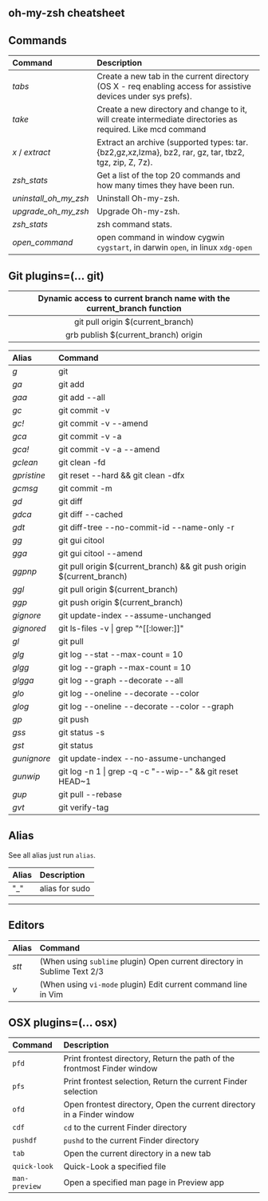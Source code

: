 oh-my-zsh cheatsheet
---
## Commands

| Command               | Description                                                                                                   |
|:----------------------|:--------------------------------------------------------------------------------------------------------------|
| _tabs_                | Create a new tab in the current directory (OS X - req enabling access for assistive devices under sys prefs). |
| _take_                | Create a new directory and change to it, will create intermediate directories as required. Like mcd command   |
| _x_ / _extract_       | Extract an archive (supported types: tar.{bz2,gz,xz,lzma}, bz2, rar, gz, tar, tbz2, tgz, zip, Z, 7z).         |
| _zsh_stats_           | Get a list of the top 20 commands and how many times they have been run.                                      |
| _uninstall_oh_my_zsh_ | Uninstall Oh-my-zsh.                                                                                          |
| _upgrade_oh_my_zsh_   | Upgrade Oh-my-zsh.                                                                                            |
| _zsh_stats_           | zsh command stats.                                                                                            |
| _open_command_        | open command in window cygwin `cygstart`, in darwin `open`, in linux `xdg-open`                               |


## Git plugins=(... git)

| Dynamic access to current branch name with the current_branch function |
|:----------------------------------------------------------------------:|
| git pull origin $(current_branch)                                      |
| grb publish $(current_branch) origin                                   |

| Alias                  | Command                                                                           |
|:-----------------------|:----------------------------------------------------------------------------------|
| _g_                    | git                                                                               |
| _ga_                   | git add                                                                           |
| _gaa_                  | git add --all                                                                     |
| _gc_                   | git commit -v                                                                     |
| _gc!_                  | git commit -v --amend                                                             |
| _gca_                  | git commit -v -a                                                                  |
| _gca!_                 | git commit -v -a --amend                                                          |
| _gclean_               | git clean -fd                                                                     |
| _gpristine_            | git reset --hard && git clean -dfx                                                |
| _gcmsg_                | git commit -m                                                                     |
| _gd_                   | git diff                                                                          |
| _gdca_                 | git diff --cached                                                                 |
| _gdt_                  | git diff-tree --no-commit-id --name-only -r                                       |
| _gg_                   | git gui citool                                                                    |
| _gga_                  | git gui citool --amend                                                            |
| _ggpnp_                | git pull origin $(current_branch) && git push origin $(current_branch)            |
| _ggl_                  | git pull origin $(current_branch)                                                 |
| _ggp_                  | git push origin $(current_branch)                                                 |
| _gignore_              | git update-index --assume-unchanged                                               |
| _gignored_             | git ls-files -v &#124; grep "^[[:lower:]]"                                        |
| _gl_                   | git pull                                                                          |
| _glg_                  | git log --stat --max-count = 10                                                   |
| _glgg_                 | git log --graph --max-count = 10                                                  |
| _glgga_                | git log --graph --decorate --all                                                  |
| _glo_                  | git log --oneline --decorate --color                                              |
| _glog_                 | git log --oneline --decorate --color --graph                                      |
| _gp_                   | git push                                                                          |
| _gss_                  | git status -s                                                                     |
| _gst_                  | git status                                                                        |
| _gunignore_            | git update-index --no-assume-unchanged                                            |
| _gunwip_               | git log -n 1 &#124; grep -q -c "\-\-wip\-\-" && git reset HEAD~1                  |
| _gup_                  | git pull --rebase                                                                 |
| _gvt_                  | git verify-tag                                                                    |


## Alias
See all alias just run `alias`.

| Alias               | Description                                                                                                   |
|:----------------------|:--------------------------------------------------------------------------------------------------------------|
| "\_"                 | alias for sudo  |

---

## Editors

| Alias | Command                                                                  |
|:------|:-------------------------------------------------------------------------|
| _stt_ | (When using `sublime` plugin) Open current directory in Sublime Text 2/3 |
| _v_   | (When using `vi-mode` plugin) Edit current command line in Vim           |

## OSX plugins=(... osx)

| Command       | Description                                    |
|:--------------|:-----------------------------------------------|
| `pfd`         | Print frontest directory, Return the path of the frontmost Finder window |
| `pfs`         | Print frontest selection, Return the current Finder selection            |
| `ofd`         | Open  frontest directory, Open the current directory in a Finder window  |
| `cdf`         | `cd` to the current Finder directory           |
| `pushdf`      | `pushd` to the current Finder directory        |
| `tab`         | Open the current directory in a new tab        |
| `quick-look`  | Quick-Look a specified file                    |
| `man-preview` | Open a specified man page in Preview app       |
